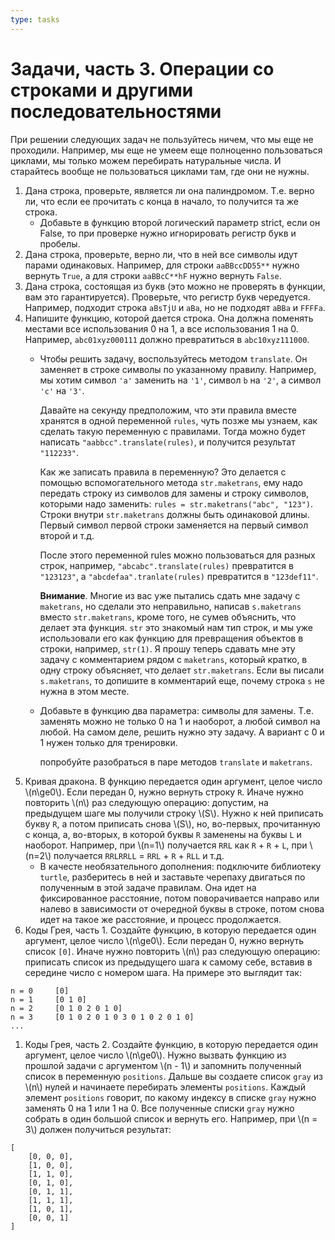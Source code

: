 ```yaml
---
type: tasks
---
```


# Задачи, часть 3. Операции со строками и другими последовательностями

При решении следующих задач не пользуйтесь ничем, что мы еще не проходили.
Например, мы еще не умеем еще полноценно пользоваться циклами,
мы только можем перебирать натуральные числа.
И старайтесь вообще не пользоваться циклами там, где они не нужны.

1. Дана строка, проверьте, является ли она палиндромом. Т.е. верно ли, что если ее прочитать с конца в начало, то получится та же строка.
    * Добавьте в функцию второй логический параметр strict, если он False, то при проверке нужно игнорировать регистр букв и пробелы.
1. Дана строка, проверьте, верно ли, что в ней все символы идут парами одинаковых. Например, для строки `aaBBccDD55**` нужно вернуть `True`, а для строки `aaBBcC**hF` нужно вернуть `False`.
1. Дана строка, состоящая из букв (это можно не проверять в функции, вам это гарантируется). Проверьте, что регистр букв чередуется.
Например, подходит строка `aBsTjU` и `aBa`, но не подходят `aBBa` и `FFFFa`.
1. Напишите функцию, которой дается строка. Она должна поменять местами все использования 0 на 1, а все использования 1 на 0. Например,
`abc01xyz000111` должно превратиться в `abc10xyz111000`.
    * Чтобы решить задачу, воспользуйтесь методом `translate`. Он заменяет в строке символы
    по указанному правилу. Например, мы хотим символ `'a'` заменить на `'1'`,
    символ `b` на `'2'`, а символ `'c'` на `'3'`.
    
        Давайте на секунду предположим, что эти правила
        вместе хранятся в одной переменной `rules`, чуть позже мы узнаем, как сделать такую переменную
        с правилами. Тогда можно будет написать `"aabbcc".translate(rules)`, и получится результат
        `"112233"`.
        
        Как же записать правила в переменную? Это делается с помощью вспомогательного метода
        `str.maketrans`, ему надо передать строку из символов для замены и строку символов, которыми
        надо заменить: `rules = str.maketrans("abc", "123")`. Строки внутри `str.maketrans` должны
        быть одинаковой длины. Первый символ первой строки заменяется на первый символ второй и т.д.
        
        После этого переменной rules можно пользоваться для разных строк, например,
        `"abcabc".translate(rules)` превратится в `"123123"`, а
        `"abcdefaa".tranlate(rules)` превратится в `"123def11"`.
        
        **Внимание**. Многие из вас уже пытались сдать мне задачу с `maketrans`,
        но сделали это неправильно, написав `s.maketrans` вместо `str.maketrans`,
        кроме того, не сумев объяснить, что делает эта функция. `str` это знакомый нам
        тип строк, и мы уже использовали его как функцию для превращения объектов
        в строки, например, `str(1)`. Я прошу теперь сдавать мне эту
        задачу с комментарием рядом с `maketrans`, который кратко, в одну строку
        объясняет, что делает `str.maketrans`. Если вы писали `s.maketrans`,
        то допишите в комментарий еще, почему строка `s` не нужна в этом месте.
    
    * Добавьте в функцию два параметра: символы для замены. Т.е. заменять можно не только 0 на 1 и наоборот, а любой символ на любой. На самом деле, решить нужно эту задачу. А вариант с 0 и 1 нужен только для тренировки.
      
        попробуйте разобраться в паре методов `translate` и `maketrans`.
1. Кривая дракона. В функцию передается один аргумент, целое число \\(n\\ge0\\). Если передан 0, нужно вернуть строку `R`. Иначе нужно повторить \\(n\\) раз следующую операцию: допустим, на предыдущем шаге мы получили строку \\(S\\). Нужно к ней приписать букву `R`, а потом приписать снова \\(S\\), но, во-первых, прочитанную с конца, а, во-вторых, в которой буквы `R` заменены на буквы `L` и наоборот. Например, при \\(n=1\\) получается `RRL` как `R` + `R` + `L`, при \\(n=2\\) получается `RRLRRLL` = `RRL` + `R` + `RLL` и т.д.
    * В качесте необязательного дополнения: подключите библиотеку `turtle`, разберитесь в ней и заставьте черепаху двигаться по полученным в этой задаче правилам. Она идет на фиксированное расстояние, потом поворачивается направо или налево в зависимости от очередной буквы в строке, потом снова идет на такое же расстояние, и процесс продолжается.
1. Коды Грея, часть 1. Создайте функцию, в которую передается один аргумент, целое число \\(n\\ge0\\). Если передан 0, нужно вернуть список `[0]`. Иначе нужно повторить \\(n\\) раз следующую операцию: приписать список из предыдущего шага к самому себе, вставив в середине число с номером шага. На примере это выглядит так:
```
n = 0     [0]
n = 1     [0 1 0]
n = 2     [0 1 0 2 0 1 0]
n = 3     [0 1 0 2 0 1 0 3 0 1 0 2 0 1 0]
...
```
1. Коды Грея, часть 2. Создайте функцию, в которую передается один аргумент, целое число \\(n\\ge0\\). Нужно вызвать функцию из прошлой задачи с аргументом \\(n - 1\\) и запомнить полученный список в переменную `positions`. Дальше вы создаете список `gray` из \\(n\\) нулей и начинаете перебирать элементы `positions`. Каждый элемент `positions` говорит, по какому индексу в списке `gray` нужно заменять 0 на 1 или 1 на 0. Все полученные списки `gray` нужно собрать в один большой список и вернуть его. Например, при \\(n = 3\\) должен получиться результат:
```
[
    [0, 0, 0],
    [1, 0, 0],
    [1, 1, 0],
    [0, 1, 0],
    [0, 1, 1],
    [1, 1, 1],
    [1, 0, 1],
    [0, 0, 1]
]    
```
